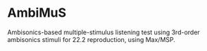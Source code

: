 # AmbiMuS
Ambisonics-based multiple-stimulus listening test using 3rd-order ambisonics stimuli for 22.2 reproduction, using Max/MSP.

